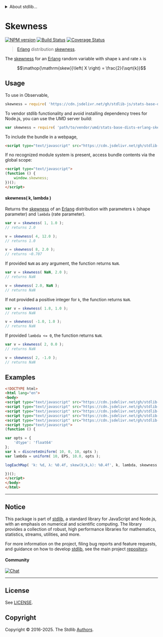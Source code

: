 <!--

@license Apache-2.0

Copyright (c) 2018 The Stdlib Authors.

Licensed under the Apache License, Version 2.0 (the "License");
you may not use this file except in compliance with the License.
You may obtain a copy of the License at

   http://www.apache.org/licenses/LICENSE-2.0

Unless required by applicable law or agreed to in writing, software
distributed under the License is distributed on an "AS IS" BASIS,
WITHOUT WARRANTIES OR CONDITIONS OF ANY KIND, either express or implied.
See the License for the specific language governing permissions and
limitations under the License.

-->


<details>
  <summary>
    About stdlib...
  </summary>
  <p>We believe in a future in which the web is a preferred environment for numerical computation. To help realize this future, we've built stdlib. stdlib is a standard library, with an emphasis on numerical and scientific computation, written in JavaScript (and C) for execution in browsers and in Node.js.</p>
  <p>The library is fully decomposable, being architected in such a way that you can swap out and mix and match APIs and functionality to cater to your exact preferences and use cases.</p>
  <p>When you use stdlib, you can be absolutely certain that you are using the most thorough, rigorous, well-written, studied, documented, tested, measured, and high-quality code out there.</p>
  <p>To join us in bringing numerical computing to the web, get started by checking us out on <a href="https://github.com/stdlib-js/stdlib">GitHub</a>, and please consider <a href="https://opencollective.com/stdlib">financially supporting stdlib</a>. We greatly appreciate your continued support!</p>
</details>

# Skewness

[![NPM version][npm-image]][npm-url] [![Build Status][test-image]][test-url] [![Coverage Status][coverage-image]][coverage-url] <!-- [![dependencies][dependencies-image]][dependencies-url] -->

> [Erlang][erlang-distribution] distribution [skewness][skewness].

<!-- Section to include introductory text. Make sure to keep an empty line after the intro `section` element and another before the `/section` close. -->

<section class="intro">

The [skewness][skewness] for an [Erlang][erlang-distribution] random variable with shape `k` and rate `λ` is

<!-- <equation class="equation" label="eq:erlang_skewness" align="center" raw="\operatorname{skew}\left( X \right) = \frac{2}{\sqrt{k}}" alt="Skewness for an Erlang distribution."> -->

```math
\mathop{\mathrm{skew}}\left( X \right) = \frac{2}{\sqrt{k}}
```

<!-- <div class="equation" align="center" data-raw-text="\operatorname{skew}\left( X \right) = \frac{2}{\sqrt{k}}" data-equation="eq:erlang_skewness">
    <img src="https://cdn.jsdelivr.net/gh/stdlib-js/stdlib@51534079fef45e990850102147e8945fb023d1d0/lib/node_modules/@stdlib/stats/base/dists/erlang/skewness/docs/img/equation_erlang_skewness.svg" alt="Skewness for an Erlang distribution.">
    <br>
</div> -->

<!-- </equation> -->

</section>

<!-- /.intro -->

<!-- Package usage documentation. -->



<section class="usage">

## Usage

To use in Observable,

```javascript
skewness = require( 'https://cdn.jsdelivr.net/gh/stdlib-js/stats-base-dists-erlang-skewness@umd/browser.js' )
```

To vendor stdlib functionality and avoid installing dependency trees for Node.js, you can use the UMD server build:

```javascript
var skewness = require( 'path/to/vendor/umd/stats-base-dists-erlang-skewness/index.js' )
```

To include the bundle in a webpage,

```html
<script type="text/javascript" src="https://cdn.jsdelivr.net/gh/stdlib-js/stats-base-dists-erlang-skewness@umd/browser.js"></script>
```

If no recognized module system is present, access bundle contents via the global scope:

```html
<script type="text/javascript">
(function () {
    window.skewness;
})();
</script>
```

#### skewness( k, lambda )

Returns the [skewness][skewness] of an [Erlang][erlang-distribution] distribution with parameters `k` (shape parameter) and `lambda` (rate parameter).

```javascript
var v = skewness( 1, 1.0 );
// returns 2.0

v = skewness( 4, 12.0 );
// returns 1.0

v = skewness( 8, 2.0 );
// returns ~0.707
```

If provided `NaN` as any argument, the function returns `NaN`.

```javascript
var v = skewness( NaN, 2.0 );
// returns NaN

v = skewness( 2.0, NaN );
// returns NaN
```

If not provided a positive integer for `k`, the function returns `NaN`.

```javascript
var v = skewness( 1.8, 1.0 );
// returns NaN

v = skewness( -1.0, 1.0 );
// returns NaN
```

If provided `lambda <= 0`, the function returns `NaN`.

```javascript
var v = skewness( 2, 0.0 );
// returns NaN

v = skewness( 2, -1.0 );
// returns NaN
```

</section>

<!-- /.usage -->

<!-- Package usage notes. Make sure to keep an empty line after the `section` element and another before the `/section` close. -->

<section class="notes">

</section>

<!-- /.notes -->

<!-- Package usage examples. -->

<section class="examples">

## Examples

<!-- eslint no-undef: "error" -->

```html
<!DOCTYPE html>
<html lang="en">
<body>
<script type="text/javascript" src="https://cdn.jsdelivr.net/gh/stdlib-js/random-array-uniform@umd/browser.js"></script>
<script type="text/javascript" src="https://cdn.jsdelivr.net/gh/stdlib-js/random-array-discrete-uniform@umd/browser.js"></script>
<script type="text/javascript" src="https://cdn.jsdelivr.net/gh/stdlib-js/console-log-each-map@umd/browser.js"></script>
<script type="text/javascript" src="https://cdn.jsdelivr.net/gh/stdlib-js/constants-float64-eps@umd/browser.js"></script>
<script type="text/javascript" src="https://cdn.jsdelivr.net/gh/stdlib-js/stats-base-dists-erlang-skewness@umd/browser.js"></script>
<script type="text/javascript">
(function () {

var opts = {
    'dtype': 'float64'
};
var k = discreteUniform( 10, 0, 10, opts );
var lambda = uniform( 10, EPS, 10.0, opts );

logEachMap( 'k: %d, λ: %0.4f, skew(X;k,λ): %0.4f', k, lambda, skewness );

})();
</script>
</body>
</html>
```

</section>

<!-- /.examples -->

<!-- C interface documentation. -->



<!-- Section to include cited references. If references are included, add a horizontal rule *before* the section. Make sure to keep an empty line after the `section` element and another before the `/section` close. -->

<section class="references">

</section>

<!-- /.references -->

<!-- Section for related `stdlib` packages. Do not manually edit this section, as it is automatically populated. -->

<section class="related">

</section>

<!-- /.related -->

<!-- Section for all links. Make sure to keep an empty line after the `section` element and another before the `/section` close. -->


<section class="main-repo" >

* * *

## Notice

This package is part of [stdlib][stdlib], a standard library for JavaScript and Node.js, with an emphasis on numerical and scientific computing. The library provides a collection of robust, high performance libraries for mathematics, statistics, streams, utilities, and more.

For more information on the project, filing bug reports and feature requests, and guidance on how to develop [stdlib][stdlib], see the main project [repository][stdlib].

#### Community

[![Chat][chat-image]][chat-url]

---

## License

See [LICENSE][stdlib-license].


## Copyright

Copyright &copy; 2016-2025. The Stdlib [Authors][stdlib-authors].

</section>

<!-- /.stdlib -->

<!-- Section for all links. Make sure to keep an empty line after the `section` element and another before the `/section` close. -->

<section class="links">

[npm-image]: http://img.shields.io/npm/v/@stdlib/stats-base-dists-erlang-skewness.svg
[npm-url]: https://npmjs.org/package/@stdlib/stats-base-dists-erlang-skewness

[test-image]: https://github.com/stdlib-js/stats-base-dists-erlang-skewness/actions/workflows/test.yml/badge.svg?branch=main
[test-url]: https://github.com/stdlib-js/stats-base-dists-erlang-skewness/actions/workflows/test.yml?query=branch:main

[coverage-image]: https://img.shields.io/codecov/c/github/stdlib-js/stats-base-dists-erlang-skewness/main.svg
[coverage-url]: https://codecov.io/github/stdlib-js/stats-base-dists-erlang-skewness?branch=main

<!--

[dependencies-image]: https://img.shields.io/david/stdlib-js/stats-base-dists-erlang-skewness.svg
[dependencies-url]: https://david-dm.org/stdlib-js/stats-base-dists-erlang-skewness/main

-->

[chat-image]: https://img.shields.io/gitter/room/stdlib-js/stdlib.svg
[chat-url]: https://app.gitter.im/#/room/#stdlib-js_stdlib:gitter.im

[stdlib]: https://github.com/stdlib-js/stdlib

[stdlib-authors]: https://github.com/stdlib-js/stdlib/graphs/contributors

[umd]: https://github.com/umdjs/umd
[es-module]: https://developer.mozilla.org/en-US/docs/Web/JavaScript/Guide/Modules

[deno-url]: https://github.com/stdlib-js/stats-base-dists-erlang-skewness/tree/deno
[deno-readme]: https://github.com/stdlib-js/stats-base-dists-erlang-skewness/blob/deno/README.md
[umd-url]: https://github.com/stdlib-js/stats-base-dists-erlang-skewness/tree/umd
[umd-readme]: https://github.com/stdlib-js/stats-base-dists-erlang-skewness/blob/umd/README.md
[esm-url]: https://github.com/stdlib-js/stats-base-dists-erlang-skewness/tree/esm
[esm-readme]: https://github.com/stdlib-js/stats-base-dists-erlang-skewness/blob/esm/README.md
[branches-url]: https://github.com/stdlib-js/stats-base-dists-erlang-skewness/blob/main/branches.md

[stdlib-license]: https://raw.githubusercontent.com/stdlib-js/stats-base-dists-erlang-skewness/main/LICENSE

[erlang-distribution]: https://en.wikipedia.org/wiki/Erlang_distribution

[skewness]: https://en.wikipedia.org/wiki/Skewness

</section>

<!-- /.links -->
